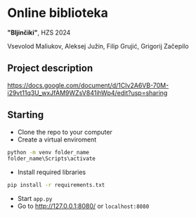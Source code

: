 # Online biblioteka
**"Bljinčiki"**, HZS 2024

Vsevolod Maliukov, Aleksej Južin, Filip Grujić, Grigorij Začepilo

## Project description

https://docs.google.com/document/d/1CIv2A6VB-70M-i29vt11q3U_wxJfAM9WZsV841ihWp4/edit?usp=sharing

## Starting

* Clone the repo to your computer
* Create a virtual enviroment
```bash
python -m venv folder_name
folder_name\Scripts\activate
```
* Install required libraries
```bash
pip install -r requirements.txt
```
* Start ```app.py```
* Go to http://127.0.0.1:8080/ or ```localhost:8080```
